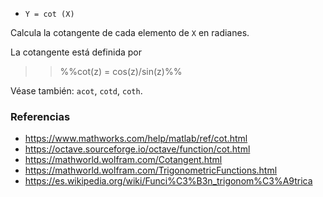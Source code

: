 * `Y = cot (X)`

Calcula la cotangente de cada elemento de `X` en radianes.

La cotangente está definida por

>> %%cot(z) = cos(z)/sin(z)%%

Véase también: `acot`, `cotd`, `coth`.

### Referencias

* https://www.mathworks.com/help/matlab/ref/cot.html
* https://octave.sourceforge.io/octave/function/cot.html
* https://mathworld.wolfram.com/Cotangent.html
* https://mathworld.wolfram.com/TrigonometricFunctions.html
* https://es.wikipedia.org/wiki/Funci%C3%B3n_trigonom%C3%A9trica
